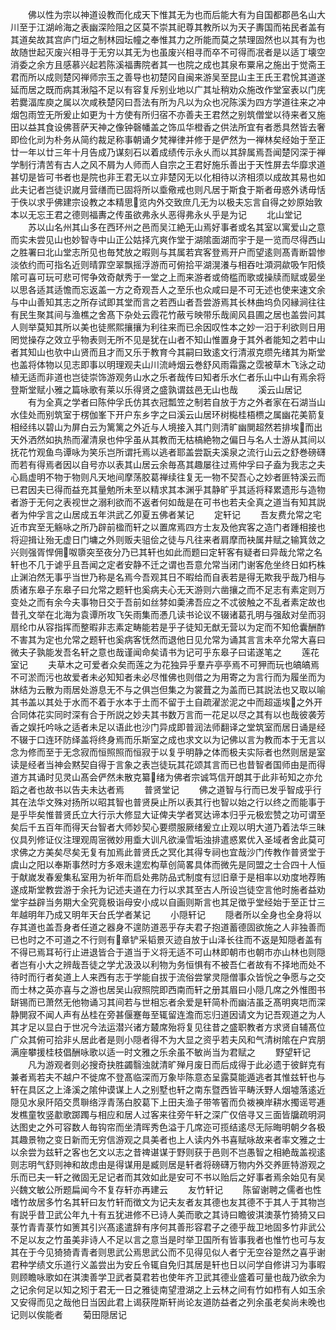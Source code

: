 <!-- { "loadSidebar": true } -->
　　佛以性为宗以神道设教而化成天下惟其无为也而后能大有为自国都郡邑名山大川至于江湖岭海之表幽深险阻之区莫不崇其祀尊其教所以为天子夀国而祐民者盖有其道矣故其宫庐门垣之制林园坛幢之奉惟其力之所能而莫之禁理固然也以其有为也故随世起灭废兴相寻于无穷以其无为也虽废兴相寻而卒不可得而冺者是以适丁壊空消委之余方且感慕兴起若陈溪福夀院者其一也院之成也其泉布粟帛之施出于觉斋王君而所以成则楚冈禅师宗玉之善导也初楚冈自闽来游吴至昆山主王氏王君恱其道遂延而居之既而病其湫隘不足以有容复斥别业地以广其址稍劝众施改作堂室表以门庑若爨湢库庾之属以次咸秩楚冈曰吾法有所为凡以为众也况陈溪为四方学道往来之冲烟包雨笠无所爰止如更为十方使有所归宿不亦善夫王君然之别筑僧堂以待来者又施田以益其食设佛菩萨天神之像钟磬幡盖之饰瓜华橙香之供法所宜有者悉具然皆去奢即俭化刓为朴务从简约裁足称事朝诵夕梵禅律并修于是俨然为一禅林矣经始于至正廿一年以廿三年十月告成乃谋刻石以着成绩传示永乆而以其辞属焉吾闻楚冈深于禅学制行清苦有古人之风不屑为人师而人自宗之王君好施乐善出于天性屏去华靡求道甚切是皆可书者也是院也非王君无以立非楚冈无以化相待以济相须以成故其易也如此夫记者岂徒识嵗月营缮而已固将所以埀儆戒也则凡居于斯食于斯者毋惑外诱毋恬于佚以求乎佛建宗设教之本精思览内外交致庶几无为以极夫忘言自得之妙原始敦本以无忘王君之德则福夀之传虽欲弗永乆恶得弗永乆乎是为记
　　北山堂记
　　苏以山名州其山多在西环州之邑而吴江絶无山焉好事者或名其室以寓爱山之意而实未尝见山也妙智寺中山正公姑择亢爽作堂于湖隂面湖而宇于是一览而尽得西山之胜署曰北山堂志所见也毎梵放之暇则与其属若宾客登焉开户而望逺则髙青断碧惨淡依约而可指名近则晴霏空翠飘摇浮游而可俯拾平湖滉瀁与相吞吐澒洞歘吸乍阳倐隂可喜可玩可悲可愕争效奇献秀于一堂之上而来游者或倚槛而歌或操牍而赋或晏坐以思各适其适憺而忘返盖一方之奇观吾人之至乐也众咸曰是不可无述也使来速文余与中山善知其志之所存试即其堂而言之若西山者吾尝游焉其长林曲坞负冈縁涧往往有民生聚其间与渔樵之舍髙下杂处云霞花竹蔽亏映带乐哉阆风县圃之居也盖尝问其人则举莫知其所以美也徒熈熙攘攘为利往来而已余因叹性本之妙一汨于利欲则日用罔觉操存之效立乎物表则无所不见是犹在山者不知山惟置身于其外者能知之若中山者其知山也欤中山贤而且才而又乐于教育今其嗣曰致逺文行清淑克缵先绪其为斯堂也盖将体物以见志即事以明理观夫山川流峙烟云巻舒风雨霜露之霑被草木飞泳之动植无适而非道也岂徒崇饰游观务山水之乐者哉传曰知者乐水仁者乐山中山有焉余将登斯堂赋小雅之篇咏歌有莱以乐得贤之盛孰谓兹邑无山也哉
　　溪云山居记
　　有为全真之学者曰陈仲孚氏仿其衣冠瓢笠之制若自放于方之外者家在石湖当山水佳处而别筑室于楞伽峯下开户东乡字之曰溪云山居环树檆桂梧槚之属幽花美箭复相经纬以碧山为屏白云为篱篱之外近与人境接入其门则清旷幽閴超然若排埃而出天外洒然如执热而濯清泉也仲孚虽从其教而无枯槁絶物之偏日与名人士游从其间以抚花竹观鱼鸟谭咏为笑乐岂所谓托焉以逃者耶盖尝翫夫溪泉之流行山云之舒巻磅礴而若有得焉者因以自号亦以表其山居云余毎髙其趣屡往过焉仲孚曰子盍为我志之夫心扃虚明不物于物则凡天地间摩荡胶葛禅续往复无一物不契吾心之妙者匪特溪云而已君因夫已得而益充其量勉所未至以精求其本渊乎其静旷乎其适将释累遗形与造物者游于无何之表视世之溺利欲而不返者何如哉是在可书也若夫全真之道当有知其説者为仲孚言之山居成五年洪武乙夘夏五佛者某记
　　定轩记
　　吾友费允常之宅近市宾至无觞咏之所乃辟前楹而轩之以置席焉四方士友及他宾客之造门者踵相接也将迎揖让殆无虚日门墉之外则贩夫驵侩之徒与凡往来者肩摩而袂属井赋之输箕敛之兴则强胥悍佣呶隳突至夜分乃已其轩也如此而题曰定轩客有疑者曰异哉允常之名轩也不几于谑乎且吾闻之定者安静不迁之谓也吾意允常当闭门谢客危坐终日如朽株止渊泊然无事乎当世乃称是名焉今吾观其日不暇给而自表若是得无欺我乎哉乃相与质诸东皋子东皋子曰允常之题轩也奚病夫心无天游则六凿攘之而不足志有素定则万变处之而有余今夫事物日交于吾前如丝棼如羮沸吾应之不忒彼触之不乱者素定故也昔孔文举在北海为袁谭所攻飞矢雨集而慿几读书论议不辍诸葛孔明与强敌对垒而羽扇纶巾从容指挥而整暇非志素定畴能若是乎子徒知无猷无营以为定而不知伧囊酬酢不害其为定也允常之题轩也奚病客怃然而退他日见允常为诵其言言未卒允常大喜曰微夫子孰能发吾名轩之意也哉谨闻命矣请书为记可乎东皋子曰诺遂笔之
　　莲花室记
　　夫草木之可爱者众矣而莲之为花独异乎羣卉亭亭焉不可狎而玩也皜皜焉不可淤而污也故爱者未必知知者未必尽惟佛也则借之为用寄之为言行而为履坐而为牀结为云散为雨居处游息无不与之俱岂但集之为裳葺之为盖而已其説法也又取以喻其书盖以其处于水而不着于水本于土而不留于土自疏濯淤泥之中而超遥埃之外开合同体花实同时深有合于所説之妙夫其书数万言而一花足以尽之其有以也哉彼袭芳香之娱托吟咏之适者未足以语此也沙门异成即普润法师翻译之堂筑室而居日诵是经不辍于口连环防绎盖将终身焉而乐斯室之成也求文以为记佛以言为教而本于无言以念为修而至于无念寂而恒照照而恒寂于以复乎明静之体而极夫实际者也然则居是室读是经者当神会黙契自得于言象之表岂徒玩其花颂其言而已也昔智者国师由是而得道方其诵时见灵山髙会俨然未散克纂绪为佛者宗诚笃信开朗其于此非茍知之亦允蹈之者也故书以告夫未达者焉
　　普贤堂记
　　佛之道智与行而已发乎智成乎行其在法华文殊对扬所以昭其智也普贤戾止所以表其行也智以始之行以终之而能事于是乎毕矣惟普贤氏立大行示大修显大证俾夫学者冥达谛本归乎元极宏赞之功可谓至矣后千五百年而得天台智者大师妙契心要缵服厥绪爰立止观以明大道乃着法华三昧仪具列修证仪注理观周宻微妙用埀大训凡欲澡雪垢浊排遣惑累优入圣域者舍此莫可求佛之方美矣尽矣无复有加焉此普贤氏之冥化其得专祠也宜哉沙门传教作普贤堂于虞山之阳以奉斯事然时方多艰未遑宏构草创简畧具体而微先是同盟之士合四十人恒于献嵗发春爰集私室用为祈年而启处弗防品式制度有愆旧章于是相率以劝度地荐贿遂成斯堂教尝游于余托为记述夫道在力行以求其至古人所设岂徒空言他时施者益劝堂宇益辟当务期大全究竟极诣母安小成以自画则斯言也其足徴乎堂经始于至正廿三年越明年乃成又明年天台氏学者某记
　　小隠轩记
　　隠者所以全身也全身将以存其道也盖吾身者任道之器身不遑防道恶乎存夫君子抱道蓄德固欲施之人非独善而已也时之不可道之不行则有章铲采韬景灭迹自放于山泽长往而不返是知隠者盖有不得已焉耳茍行止进退皆合于道当于义将无适不可山林即朝市也朝市亦山林也则隠者岂有小大之辨哉吾徒之学尤汲汲以利物为务恒惧有不被吾仁者故有不择地而处不待时而行者矣道上人来西有志于学能自拔于流俗尝掌灵隠僧事众皆恱之争愿与之交而士林之英亦喜与之游也居吴山寂照院即西南而轩之册其眉曰小隠几席之外惟图书缾锡而已萧然无他物诵习其间若与世相忘者余爱是轩简朴而幽洁虽乏髙明爽垲而深静閴寂不闻人声有丛桂在旁甚偃蹇毎至辄留连澹而忘归道因请文为记吾观道之为人其才足以显白于世况今法运潜兴诸方樷席殆将复见往昔之盛职教者方求贤自辅髙位广众其俯可拾非乆居此者是则小隠者得不为大显之资乎若夫风和气清树隂在户宾朋满座攀援桂枝倡酬咏歌以适一时文雅之乐余虽不敏尚当为君赋之
　　野望轩记
　　凡为游观者则必搜奇抉胜蠲翳浊就清旷殚月废日而后成得于此必遗于彼鲜克有兼者焉若夫不越户不徙席不登髙临深而万象毕陈意态呈露莫能遁逃者其惟兹轩也与轩在具区之上洚溪之隂仲谟谋上人之别墅也轩之南东暨西皆平畴沃野人烟墟落逺近隠见水泉阡陌交贯聨络浮青荡白胶葛下上田夫渔子带笭箵而负袯襫岸耕水擉谣咢逓发樵童牧竖歗歌踯躅与相应和居人过客来往旁午轩之深广仅倍寻又三面皆牖疏明洞达图史之外可容数人毎钩帘而坐清晖秀色溢于几席迩可揽结逺尽无际晦明朝夕各极其趣景物之变日新而无穷信游观之具美者也上人读内外书喜赋咏故来者率文雅之士以余尝为兹轩之客也乞文以志之昔禆谌谋于野则获于邑则不岂愚智之相絶哉盖视逺则志明气舒则神和故虑由是得谋用是臧则居是轩者将磅礴万物内外交养匪特游观之乐而已夫一轩之微固无足记者而其效如此是安可不书以贻后之好事者焉余始见有吴兴魏文敏公所题扁闻今不复存轩亦再建云
　　友竹轩记
　　陈留谢聘之儒者也性嗜竹故居多竹名其轩曰友竹轩而徴文为记夫友者友其德也友其德不于其人于其物岂有説乎昔卫武公年九十有五犹进修不已诗人美而歌之其诗曰瞻彼淇澳菉竹猗猗又曰菉竹青青菉竹如箦其引兴髙逺遣辞有序何其善形容君子之德乎哉卫地固多竹非武公不足以友之竹虽美非诗人不足以言之意当是时举卫国所有皆事我者也惟竹也可与友其在于今见猗猗青青者则思武公焉思武公而不见得见似人者宁无空谷跫然之喜乎谢君种学绩文乐道行义盖尝出为安丘令辄自免归其居是轩也日以问学自修讲习为事暇则顾瞻咏歌如在淇澳善学卫武者莫君若也使年齐卫武其德业盛着可量也哉乃欲余为之记余何足以知之矧于君无一日之雅徒南望澄湖之上云林之间有竹如栉有人如玉余又安得而见之哉他日当因此君上谒获陞斯轩尚论友道防益者之列余虽老矣尚未晚也记则以俟能者
　　菊田隠居记
